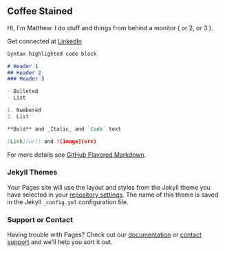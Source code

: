 ## Coffee Stained

Hi, I'm Matthew. I do stuff and things from behind a monitor ( or 2, or 3 ).

Get connected at [LinkedIn](linkedin.com/in/matthew-grady-7b752a16)

<div id="contact"></div>
 
<script>
document.getElementById("contact").innerHTML = "Get connected at [LinkedIn](linkedin.com/in/matthew-grady-7b752a16)";
</script>

```markdown
Syntax highlighted code block

# Header 1
## Header 2
### Header 3

- Bulleted
- List

1. Numbered
2. List

**Bold** and _Italic_ and `Code` text

[Link](url) and ![Image](src)
```

For more details see [GitHub Flavored Markdown](https://guides.github.com/features/mastering-markdown/).

### Jekyll Themes

Your Pages site will use the layout and styles from the Jekyll theme you have selected in your [repository settings](https://github.com/coffeestained/about/settings/pages). The name of this theme is saved in the Jekyll `_config.yml` configuration file.

### Support or Contact

Having trouble with Pages? Check out our [documentation](https://docs.github.com/categories/github-pages-basics/) or [contact support](https://support.github.com/contact) and we’ll help you sort it out.
